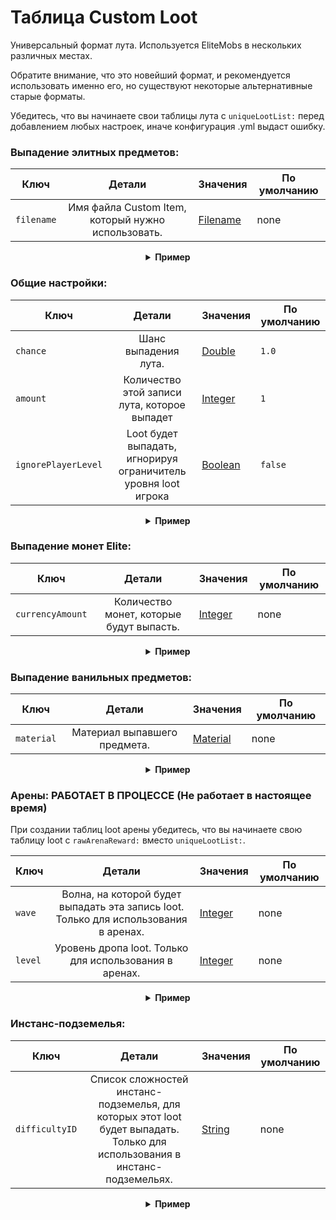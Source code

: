 # Таблица  Custom Loot

Универсальный формат лута. Используется EliteMobs  в нескольких различных местах.

Обратите внимание, что это новейший формат, и рекомендуется использовать именно его, но  существуют некоторые альтернативные  старые  форматы. 

Убедитесь, что вы начинаете свои таблицы лута с `uniqueLootList:`  перед добавлением любых настроек, иначе конфигурация .yml  выдаст ошибку.

### Выпадение элитных предметов:

| Ключ | Детали | Значения                | По умолчанию |
| --- | :-: |-----------------------| --- |
| `filename` |  Имя файла  Custom Item, который нужно использовать. | [Filename](#filename) | none |

<details> 

<summary align="center"><b>Пример</b></summary>

<div align="left">

```yml
uniqueLootList:
  - filename: magmaguys_toothpick.yml
```

Этот mob  будет  оставлять  1  *MagmaGuy's Toothpick*  с  шансом  100%  дропа.

</div>

</details>

### Общие настройки:

| Ключ | Детали | Значения              | По умолчанию |
| --- | :-: |---------------------| --- |
| `chance` | Шанс выпадения лута. | [Double](#double)   | `1.0` |
| `amount` | Количество этой записи лута, которое выпадет | [Integer](#integer) | `1` |
| `ignorePlayerLevel` | Loot  будет выпадать, игнорируя ограничитель уровня loot  игрока | [Boolean](#boolean) | `false` |

<details> 

<summary align="center"><b>Пример</b></summary>

<div align="left">

```yml
uniqueLootList:
  - filename: magmaguys_toothpick.yml
    chance: 0.5
    amount: 10
    ignorePlayerLevel: true
```

Этот mob  будет  оставлять  10  *MagmaGuy's Toothpick*  с  шансом  50%  дропа,  игнорируя  уровень  игрока.

</div>

</details>

### Выпадение монет Elite:

| Ключ | Детали | Значения              | По умолчанию |
| --- | :-: |---------------------| --- |
| `currencyAmount` | Количество монет, которые будут выпасть. | [Integer](#integer) | none |

<details> 

<summary align="center"><b>Пример</b></summary>

<div align="left">

```yml
uniqueLootList:
  - currencyAmount: 344
    chance: 0.5
```
Этот mob  будет  оставлять  344  *Elite Coins*  с  шансом  50%  дропа.

</div>

</details>

### Выпадение  ванильных предметов:

| Ключ | Детали | Значения                | По умолчанию |
| --- | :-: |-----------------------| --- |
| `material` | Материал выпавшего предмета. | [Material](#material) | none |

<details> 

<summary align="center"><b>Пример</b></summary>

<div align="left">

```yml
uniqueLootList:
  - material: APPLE
    chance: 0.3
    amount: 5
```
Этот mob  будет  оставлять  5  *Яблок*  с  шансом  30%  дропа.

</div>

</details>

### Арены:  РАБОТАЕТ В ПРОЦЕССЕ (Не работает в настоящее время)
При создании таблиц loot  арены  убедитесь, что вы начинаете свою таблицу loot  с  `rawArenaReward:`  вместо  `uniqueLootList:`.

| Ключ | Детали | Значения              | По умолчанию |
| --- | :-: |---------------------| --- |
| `wave` | Волнa, на которой будет выпадать эта запись loot.  Только для использования в аренах. | [Integer](#integer) | none |
| `level` |  Уровень дропа loot.  Только для использования в аренах. | [Integer](#integer) | none |

<details> 

<summary align="center"><b>Пример</b></summary>

<div align="left">

```yml
rawArenaReward:
  - material: BREAD
    wave: 1
    amount: 10
    chance: 0.5
  - filename: magmaguys_toothpick.yml
    wave: 1
    level: 2
```
Когда игроки победят первую волну, это заставит арену  дропать  10  *Хлебов* с 50% шансом  дропа и 1 *Palito de Dente do MagmaGuy*,  уровень 2, с 100% шансом  дропа.

</div>

</details>

### Инстанс-подземелья:

| Ключ | Детали | Значения            | По умолчанию |
| --- | :-: |-------------------| --- |
| `difficultyID` | Список  сложностей  инстанс-подземелья, для которых этот loot  будет выпадать.  Только для использования в инстанс-подземельях. | [String](#string) | none |

<details> 

<summary align="center"><b>Пример</b></summary>

<div align="left">

```yml
uniqueLootList:
  - filename: magmaguys_toothpick.yml
    chance: 0.5
    difficultyID:
    - 1
    - 2
```
Этот mob  будет  оставлять  1  *MagmaGuy's Toothpick*  с  шансом  50%  дропа,  если  игроки  победили  босса  на  сложности  1  или  2.

</div>

</details>

